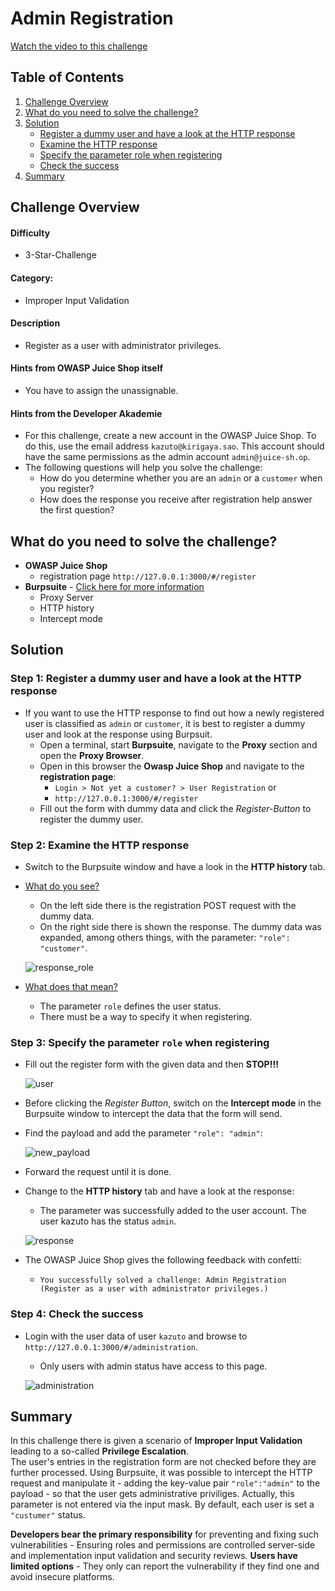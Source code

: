 # Admin Registration
<a href="https://go.screenpal.com/watch/cTVjQYnez47">Watch the video to this challenge</a>

## Table of Contents
1. <a href="#challenge-overview">Challenge Overview</a>  
2. <a href="#what-do-you-need-to-solve-the-challenge">What do you need to solve the challenge?</a>  
3. <a href="#solution">Solution</a> 
    - <a href="#step-1-register-a-dummy-user-and-have-a-look-at-the-http-response">Register a dummy user and have a look at the HTTP response</a>
    - <a href="#step-2-examine-the-http-response">Examine the HTTP response</a>
    - <a href="#step-3-specify-the-parameter-role-when-registering">Specify the parameter role when registering</a>
    - <a href="#step-4-check-the-success">Check the success</a>
4. <a href="#summary">Summary</a> 

## Challenge Overview
#### Difficulty
- 3-Star-Challenge

#### Category:
- Improper Input Validation

#### Description
- Register as a user with administrator privileges.

#### Hints from OWASP Juice Shop itself
- You have to assign the unassignable.

#### Hints from the Developer Akademie
- For this challenge, create a new account in the OWASP Juice Shop. To do this, use the email address `kazuto@kirigaya.sao`. This account should have the same permissions as the admin account `admin@juice-sh.op`.
- The following questions will help you solve the challenge:
    - How do you determine whether you are an `admin` or a `customer` when you register?
    - How does the response you receive after registration help answer the first question?

## What do you need to solve the challenge?
- **OWASP Juice Shop**
    - registration page `http://127.0.0.1:3000/#/register`
- **Burpsuite** - <a href="https://portswigger.net/burp">Click here for more information</a>
    - Proxy Server
    - HTTP history
    - Intercept mode

## Solution
### Step 1: Register a dummy user and have a look at the HTTP response
- If you want to use the HTTP response to find out how a newly registered user is classified as `admin` or `customer`, it is best to register a dummy user and look at the response using Burpsuit.
    - Open a terminal, start **Burpsuite**, navigate to the **Proxy** section and open the **Proxy Browser**.
    - Open in this browser the **Owasp Juice Shop** and navigate to the **registration page**: 
        - `Login > Not yet a customer? > User Registration` or
        - `http://127.0.0.1:3000/#/register`
    - Fill out the form with dummy data and click the *Register-Button* to register the dummy user.

### Step 2: Examine the HTTP response
- Switch to the Burpsuite window and have a look in the **HTTP history** tab.
- <ins>What do you see?</ins> 
    - On the left side there is the registration POST request with the dummy data. 
    - On the right side there is shown the response. The dummy data was expanded, among others things, with the parameter: `"role": "customer"`.

    <img alt="response_role" src="https://github.com/SarahZimmermann-Schmutzler/juice_shop_challenges/blob/main/admin_registration/response_role.png"></img>  

- <ins>What does that mean?</ins>
    - The parameter `role` defines the user status.
    - There must be a way to specify it when registering.

### Step 3: Specify the parameter `role` when registering
- Fill out the register form with the given data and then **STOP!!!**

    <img alt="user" src="https://github.com/SarahZimmermann-Schmutzler/juice_shop_challenges/blob/main/admin_registration/user.png"></img>  

- Before clicking the *Register Button*, switch on the **Intercept mode** in the Burpsuite window to intercept the data that the form will send.
- Find the payload and add the parameter `"role": "admin"`:

    <img alt="new_payload" src="https://github.com/SarahZimmermann-Schmutzler/juice_shop_challenges/blob/main/admin_registration/new_payload.png"></img>  

- Forward the request until it is done.
- Change to the **HTTP history** tab and have a look at the response:
    - The parameter was successfully added to the user account. The user kazuto has the status `admin`.

    <img alt="response" src="https://github.com/SarahZimmermann-Schmutzler/juice_shop_challenges/blob/main/admin_registration/response.png"></img>  

- The OWASP Juice Shop gives the following feedback with confetti:
    - `You successfully solved a challenge: Admin Registration (Register as a user with administrator privileges.)`

### Step 4: Check the success
- Login with the user data of user `kazuto` and browse to `http://127.0.0.1:3000/#/administration`.
    - Only users with admin status have access to this page.

    <img alt="administration" src="https://github.com/SarahZimmermann-Schmutzler/juice_shop_challenges/blob/main/admin_registration/administration.png"></img>

## Summary
In this challenge there is given a scenario of **Improper Input Validation** leading to a so-called **Privilege Escalation**.   
The user's entries in the registration form are not checked before they are further processed. Using Burpsuite, it was possible to intercept the HTTP request and manipulate it - adding the key-value pair `"role":"admin"` to the payload - so that the user gets administrative priviliges. Actually, this parameter is not entered via the input mask. By default, each user is set a `"custumer"` status.  
  
**Developers bear the primary responsibility** for preventing and fixing such vulnerabilities - Ensuring roles and permissions are controlled server-side and implementation input validation and security reviews. **Users have limited options** - They only can report the vulnerability if they find one and avoid insecure platforms.